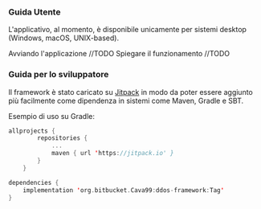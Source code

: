 ### Guida Utente

L'applicativo, al momento, è disponibile unicamente per sistemi desktop (Windows, macOS, UNIX-based).

Avviando l'applicazione //TODO
Spiegare il funzionamento //TODO

### Guida per lo sviluppatore

Il framework è stato caricato su [Jitpack](https://jitpack.io/#org.bitbucket.Cava99/ddos-framework) in modo da poter essere aggiunto più facilmente come dipendenza in sistemi come Maven, Gradle e SBT.

Esempio di uso su Gradle:

```kotlin
allprojects {
		repositories {
			...
			maven { url 'https://jitpack.io' }
		}
	}
```

```kotlin
dependencies {
	implementation 'org.bitbucket.Cava99:ddos-framework:Tag'
}
```